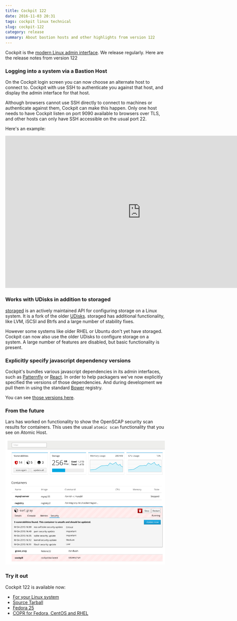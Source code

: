 ```yaml
---
title: Cockpit 122
date: 2016-11-03 20:31
tags: cockpit linux technical
slug: cockpit-122
category: release
summary: About bastion hosts and other highlights from version 122
---
```


Cockpit is the [modern Linux admin interface](https://cockpit-project.org/). We release
regularly. Here are the release notes from version 122

### Logging into a system via a Bastion Host

On the Cockpit login screen you can now choose an alternate host to connect
to. Cockpit with use SSH to authenticate you against that host, and display
the admin interface for that host.

Although browsers cannot use SSH directly to connect to machines or
authenticate against them, Cockpit can make this happen. Only one host
needs to have Cockpit listen on port 9090 available to browsers over TLS,
and other hosts can only have SSH accessible on the usual port 22.

Here's an example:

<iframe width="853" height="480" src="https://youtube.com/embed/yc64DUydciI" frameborder="0" allowfullscreen></iframe>

### Works with UDisks in addition to storaged

[storaged](https://github.com/storaged-project/storaged)
is an actively maintained API for configuring storage on a Linux system.
It is a fork of the older
[UDisks](https://www.freedesktop.org/wiki/Software/udisks/). storaged
has additional functionality, like LVM, iSCSI and Btrfs and a large number
of stability fixes.

However some systems like older RHEL or Ubuntu don't yet have storaged.
Cockpit can now also use the older UDisks to configure storage on a system.
A large number of features are disabled, but basic functionality is present.


### Explicitly specify javascript dependency versions

Cockpit's bundles various javascript dependencies in its admin interfaces,
such as
[Patternfly](http://www.patternfly.org) or
[React](https://reactjs.org/). In order to help packagers
we've now explicitly specified the versions of those dependencies. And
during development we pull them in using the standard
[Bower](https://bower.io/) registry.

You can see [those versions here](https://raw.githubusercontent.com/cockpit-project/cockpit/master/bower.json).

### From the future

Lars has worked on functionality to show the OpenSCAP security scan results
for containers. This uses the usual ```atomic scan``` functionality that
you see on Atomic Host.

![Virtual Machines](/images/image-scanning.png)

### Try it out

Cockpit 122 is available now:

 * [For your Linux system](https://cockpit-project.org/running.html)
 * [Source Tarball](https://github.com/cockpit-project/cockpit/releases/tag/122)
 * [Fedora 25](https://bodhi.fedoraproject.org/updates/cockpit-122-1.fc25)
 * [COPR for Fedora, CentOS and RHEL](https://copr.fedoraproject.org/coprs/g/cockpit/cockpit-preview/)

